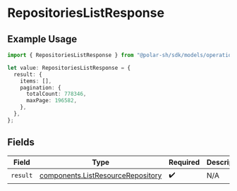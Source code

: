 # RepositoriesListResponse

## Example Usage

```typescript
import { RepositoriesListResponse } from "@polar-sh/sdk/models/operations";

let value: RepositoriesListResponse = {
  result: {
    items: [],
    pagination: {
      totalCount: 778346,
      maxPage: 196582,
    },
  },
};
```

## Fields

| Field                                                                                  | Type                                                                                   | Required                                                                               | Description                                                                            |
| -------------------------------------------------------------------------------------- | -------------------------------------------------------------------------------------- | -------------------------------------------------------------------------------------- | -------------------------------------------------------------------------------------- |
| `result`                                                                               | [components.ListResourceRepository](../../models/components/listresourcerepository.md) | :heavy_check_mark:                                                                     | N/A                                                                                    |